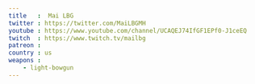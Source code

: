 ```yaml
---
title   :  Mai LBG
twitter : https://twitter.com/MaiLBGMH
youtube : https://www.youtube.com/channel/UCAQEJ74IfGF1EPf0-J1ceEQ
twitch  : https://www.twitch.tv/mailbg
patreon : 
country : us
weapons :
    - light-bowgun
---
```


